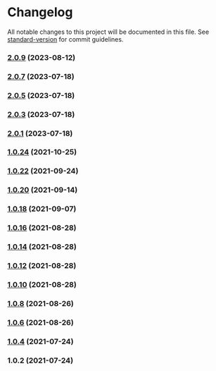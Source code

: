 # Changelog

All notable changes to this project will be documented in this file. See [standard-version](https://github.com/conventional-changelog/standard-version) for commit guidelines.

### [2.0.9](https://github.com/fractal-ly/controlled-form-hook/compare/v2.0.7...v2.0.9) (2023-08-12)

### [2.0.7](https://github.com/fractal-ly/controlled-form-hook/compare/v2.0.5...v2.0.7) (2023-07-18)

### [2.0.5](https://github.com/fractal-ly/controlled-form-hook/compare/v2.0.3...v2.0.5) (2023-07-18)

### [2.0.3](https://github.com/fractal-ly/controlled-form-hook/compare/v2.0.1...v2.0.3) (2023-07-18)

### [2.0.1](https://github.com/fractal-ly/controlled-form-hook/compare/v1.0.24...v2.0.1) (2023-07-18)

### [1.0.24](https://github.com/fractal-ly/controlled-form-hook/compare/v1.0.22...v1.0.24) (2021-10-25)

### [1.0.22](https://github.com/fractal-ly/controlled-form-hook/compare/v1.0.20...v1.0.22) (2021-09-24)

### [1.0.20](https://github.com/fractal-ly/controlled-form-hook/compare/v1.0.18...v1.0.20) (2021-09-14)

### [1.0.18](https://github.com/fractal-ly/controlled-form-hook/compare/v1.0.16...v1.0.18) (2021-09-07)

### [1.0.16](https://github.com/fractal-ly/controlled-form-hook/compare/v1.0.14...v1.0.16) (2021-08-28)

### [1.0.14](https://github.com/fractal-ly/controlled-form-hook/compare/v1.0.12...v1.0.14) (2021-08-28)

### [1.0.12](https://github.com/fractal-ly/controlled-form-hook/compare/v1.0.9...v1.0.12) (2021-08-28)

### [1.0.10](https://github.com/fractal-ly/controlled-form-hook/compare/v1.0.6...v1.0.10) (2021-08-28)

### [1.0.8](https://github.com/fractal-ly/controlled-form-hook/compare/v1.0.6...v1.0.8) (2021-08-26)

### [1.0.6](https://github.com/fractal-ly/controlled-form-hook/compare/v1.0.4...v1.0.6) (2021-08-26)

### [1.0.4](https://github.com/fractal-ly/controlled-form-hook/compare/v1.0.2...v1.0.4) (2021-07-24)

### 1.0.2 (2021-07-24)
